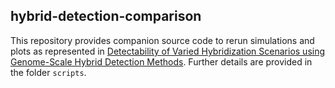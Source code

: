 ## hybrid-detection-comparison

This repository provides companion source code to rerun simulations and plots as represented in [Detectability of Varied Hybridization Scenarios using Genome-Scale Hybrid Detection Methods](https://arxiv.org/abs/2211.00712). Further details are provided in the folder `scripts`.
